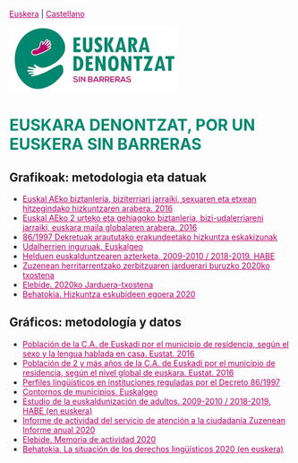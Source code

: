 [Euskera](/) | [Castellano](es)

<img src="img/logo_euskara-denontzat_p.png" alt="Logo Euskara Denontzat sin barreras">

<h1 id="euskaradenontzat" style="margin-bottom: 10px;padding-bottom: 0;text-decoration: none !important;"><span style="color:#008871;">EUSKARA DENONTZAT, POR UN EUSKERA SIN BARRERAS</span> </h1>

## Grafikoak: metodologia eta datuak

* [Euskal AEko biztanleria, biziterriari jarraiki, sexuaren eta etxean hitzegindako hizkuntzaren arabera. 2016](https://eu.eustat.eus/elementos/ele0014700/ti_poblacion-de-la-ca-de-euskadi-por-el-municipio-de-residencia-segun-el-sexo-y-la-lengua-hablada-en-casa-2016/tbl0014755_e.html)
* [Euskal AEko 2 urteko eta gehiagoko biztanleria, bizi-udalerriareni jarraiki, euskara maila globalaren arabera. 2016](https://eu.eustat.eus/elementos/ele0014600/ti_43-poblacion-de-2-y-mas-anos-de-la-ca-de-euskadi-por-el-municipio-de-residencia-segun-el-nivel-global-de-euskara-2016/tbl0014689_e.html)
* [86/1997 Dekretuak araututako erakundeetako hizkuntza eskakizunak](https://www.legebiltzarra.eus/ords/f?p=CTP:INICIATIVA_DETALLE:6420429909286::NO:RP:P18_ID,P18_EXPAND:65213,N&p_lang=eu)
* [Udalherrien inguruak. Euskalgeo](http://www.euskalgeo.net/eu/deskargak/zonifikazio-administratiboa)
* [Helduen euskalduntzearen azterketa. 2009-2010 / 2018-2019. HABE](https://www.ikasten.ikasbil.eus/mod/habecms/view.php/irakasbil/argitalpenak/e-hizpide_monografiak-sei)
* [Zuzenean herritarrentzako zerbitzuaren jarduerari buruzko 2020ko txostena](https://www.euskadi.eus/contenidos/informacion/informes_mensuales_zuzenean/eu_def/adjuntos/2020/Txostenak_jarduera_2020_urteko_v1.pdf)
* [Elebide. 2020ko Jarduera-txostena](https://www.euskadi.eus/contenidos/informacion/elebide_servicios/eu_edukia/adjuntos/ELEBIDE-2020-eus.pdf)
* [Behatokia. Hizkuntza eskubideen egoera 2020](https://behatokia.eus/media/pdf/Hizkuntza_Eskubideen_Egoera_2020.pdf)


## Gráficos: metodología y datos

* [Población de la C.A. de Euskadi por el municipio de residencia, según el sexo y la lengua hablada en casa. Eustat. 2016](https://www.eustat.eus/elementos/ele0014700/poblacion-de-la-ca-de-euskadi-por-el-municipio-de-residencia-segun-el-sexo-y-la-lengua-hablada-en-casa/tbl0014755_c.html)
* [Población de 2 y más años de la C.A. de Euskadi por el municipio de residencia, según el nivel global de euskara. Eustat. 2016](https://www.eustat.eus/elementos/ele0014600/43-poblacion-de-2-y-mas-anos-de-la-ca-de-euskadi-por-el-municipio-de-residencia-segun-el-nivel-global-de-euskara/tbl0014689_c.html)
* [Perfiles lingüísticos en instituciones reguladas por el Decreto 86/1997](https://www.legebiltzarra.eus/ords/f?p=CTP:INICIATIVA_DETALLE:6420429909286::NO:RP:P18_ID,P18_EXPAND:65213,N&p_lang=es)
* [Contornos de municipios. Euskalgeo](http://www.euskalgeo.net/es/descargas/zonificacion-administrativa)
* [Estudio de la euskaldunización de adultos. 2009-2010 / 2018-2019. HABE (en euskera)](https://www.ikasten.ikasbil.eus/mod/habecms/view.php/irakasbil/argitalpenak/e-hizpide_monografiak-sei)
* [Informe de actividad del servicio de atención a la ciudadanía Zuzenean Informe anual 2020](https://www.euskadi.eus/contenidos/informacion/informes_mensuales_zuzenean/es_def/adjuntos/2020/Informes_actividad_2020_anual_v1.pdf)
* [Elebide. Memoria de actividad 2020](https://www.euskadi.eus/contenidos/informacion/elebide_servicios/es_edukia/adjuntos/ELEBIDE-2020-cas.pdf)
* [Behatokia. La situación de los derechos lingüísticos 2020 (en euskera)](https://behatokia.eus/media/pdf/Hizkuntza_Eskubideen_Egoera_2020.pdf)

<meta property="og:title" content="euskaradenontzat">
<style>
h1:nth-child(1) {
  visibility: hidden;
  line-height: 0;
}
.pressbutton {
    background-color: #008871;
    border: none;
    color: white;
    padding: 15px 32px;
    text-align: center;
    text-decoration: none;
    display: inline-block;
    font-size: 16px;
    text-align: center;
    border-radius: 20px;
}
a {
 color: #ba006b;
}
</style>
